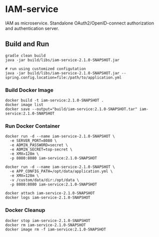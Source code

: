 # IAM-service
IAM as microservice. Standalone OAuth2/OpenID-connect authorization and authentication server. 

## Build and Run
```
gradle clean build
java -jar build/libs/iam-service-2.1.0-SNAPSHOT.jar

# run using customized configutation
java -jar build/libs/iam-service-2.1.0-SNAPSHOT.jar --spring.config.location=file:/path/to/application.yml
```

### Build Docker Image 
```
docker build -t iam-service:2.1.0-SNAPSHOT .
docker image list
docker save --output="build/iam-service:2.1.0-SNAPSHOT.tar" iam-service:2.1.0-SNAPSHOT
```

### Run Docker Container
```
docker run -d --name iam-service-2.1.0-SNAPSHOT \
  -e SERVER_PORT=8080 \
  -e ADMIN_PASSWORD=secret \
  -e ADMIN_SECRET=top-secret \
  -e XMX=128m \
  -p 8080:8080 iam-service:2.1.0-SNAPSHOT

docker run -d --name iam-service-2.1.0-SNAPSHOT \
  -e APP_CONFIG_PATH=/opt/data/application.yml \
  -e XMX=128m \
  -v /custom/data/dir:/opt/data \
  -p 8080:8080 iam-service:2.1.0-SNAPSHOT

docker attach iam-service-2.1.0-SNAPSHOT
docker logs iam-service-2.1.0-SNAPSHOT
```
### Docker Cleanup 
```
docker stop iam-service-2.1.0-SNAPSHOT
docker rm iam-service-2.1.0-SNAPSHOT
docker image rm -f iam-service:2.1.0-SNAPSHOT
```